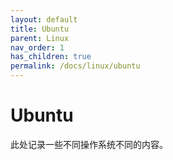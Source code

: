 ```yaml
---
layout: default
title: Ubuntu
parent: Linux
nav_order: 1
has_children: true
permalink: /docs/linux/ubuntu
---
```


# Ubuntu

此处记录一些不同操作系统不同的内容。




